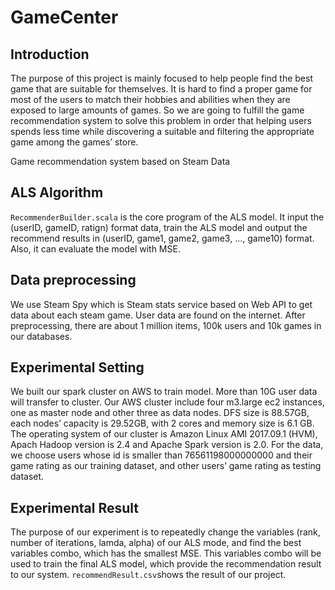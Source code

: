 # GameCenter
## Introduction

The purpose of this project is mainly focused to help people find the best game that are suitable for themselves. It is hard to find a proper game for most of the users to match their hobbies and abilities when they are exposed to large amounts of games. So we are going to fulfill the game recommendation system to solve this problem in order that helping users spends less time while discovering a suitable and filtering the appropriate game among the games’ store.

Game recommendation system based on Steam Data

## ALS Algorithm

```RecommenderBuilder.scala``` is the core program of the ALS model. It input the (userID, gameID, ratign) format data, train the ALS model and output the recommend results in (userID, game1, game2, game3, ..., game10) format. Also, it can evaluate the model with MSE.

## Data preprocessing 

We use Steam Spy which is Steam stats service based on Web API to get data about each steam game.  User data are found on the internet. After preprocessing, there are about 1 million items, 100k users and 10k games in our databases.

## Experimental Setting

We built our spark cluster on AWS to train model. More than 10G user data will transfer to cluster. 
Our AWS cluster include four m3.large ec2 instances, one as master node and other three as data nodes. DFS size is 88.57GB, each nodes’ capacity is 29.52GB, with 2 cores and memory size is 6.1 GB.
The operating system of our cluster is Amazon Linux AMI 2017.09.1 (HVM), Apach Hadoop version is 2.4 and Apache Spark version is 2.0.
For the data, we choose users whose id is smaller than 76561198000000000 and their game rating as our training dataset, and other users’ game rating as testing dataset.

## Experimental Result

The purpose of our experiment is to repeatedly change the variables (rank, number of iterations, lamda, alpha) of our ALS mode, and find the best variables combo, which has the smallest MSE. This variables combo will be used to train the final ALS model, which provide the recommendation result to our system. ```recommendResult.csv```shows the result of our project.

